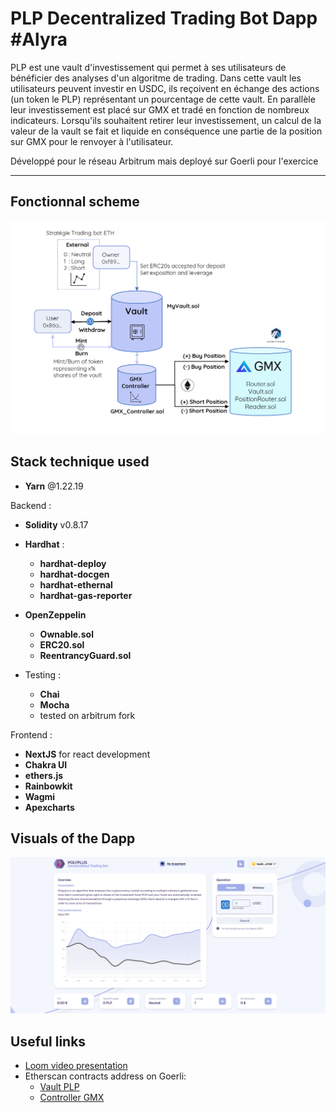 # PLP Decentralized Trading Bot Dapp  #Alyra 

PLP est une vault d'investissement qui permet à ses utilisateurs de bénéficier des analyses d'un algoritme de trading. Dans cette vault les utilisateurs peuvent investir en USDC, ils reçoivent en échange des actions (un token le PLP) représentant un pourcentage de cette vault. En parallèle leur investissement est placé sur GMX et tradé en fonction de nombreux indicateurs. Lorsqu'ils souhaitent retirer leur investissement, un calcul de la valeur de la vault se fait et liquide en conséquence une partie de la position sur GMX pour le renvoyer à l'utilisateur.

Développé pour le réseau Arbitrum mais deployé sur Goerli pour l'exercice 

-----------------

## Fonctionnal scheme
![alt text](https://github.com/vigimani/DTB/blob/main/schema.png)


## Stack technique used
 * __Yarn__ @1.22.19

 Backend : 
 * __Solidity__ v0.8.17
 * __Hardhat__ : 
    * __hardhat-deploy__ 
    * __hardhat-docgen__
    * __hardhat-ethernal__
    * __hardhat-gas-reporter__
 * __OpenZeppelin__ 
    * __Ownable.sol__
    * __ERC20.sol__
    * __ReentrancyGuard.sol__

 * Testing : 
    * __Chai__
    * __Mocha__
    * tested on arbitrum fork

 
 Frontend :
 * __NextJS__ for react development
 * __Chakra UI__
 * __ethers.js__
 *  __Rainbowkit__
 * __Wagmi__
 * __Apexcharts__



## Visuals of the Dapp
![alt text](https://github.com/vigimani/DTB/blob/main/1.png)

## Useful links
* [Loom video presentation](https://www.loom.com/share/ca6deeadc1954c4985c00cbd6281de38)
* Etherscan contracts address on Goerli:
    - [Vault PLP](https://goerli.etherscan.io/address/0x93bE4BEA16A5bB42B898f8b518b44f457b9aBC7D)
    - [Controller GMX](https://goerli.etherscan.io/address/0xC443C22FCd4cAecf4bcb9cC3fFBf5b10121F3C96)

